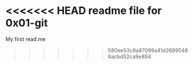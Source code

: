 <<<<<<< HEAD
readme file for 0x01-git
=======
My first read.me
>>>>>>> 580ee53c8a87099a41d26895486acbd52ca9e894
